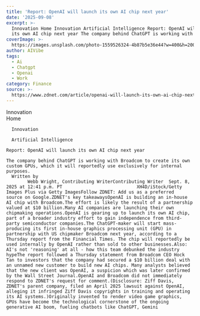 ```yaml
---
title: 'Report: OpenAI will launch its own AI chip next year'
date: '2025-09-08'
excerpt: >-
  Innovation Home Innovation Artificial Intelligence Report: OpenAI will launch
  its own AI chip next year The company behind ChatGPT is working with Bro...
coverImage: >-
  https://images.unsplash.com/photo-1559526324-4b87b5e36e44?w=400&h=200&fit=crop&auto=format
author: AIVibe
tags:
  - Ai
  - Chatgpt
  - Openai
  - Work
category: Finance
source: >-
  https://www.zdnet.com/article/openai-will-launch-its-own-ai-chip-next-year-report/
---
```

Innovation      
      Home
    
      Innovation
    
      Artificial Intelligence
       
    Report: OpenAI will launch its own AI chip next year
     
    The company behind ChatGPT is working with Broadcom to create its own custom GPUs, which it will reportedly use exclusively for internal purposes.
      Written by 
            Webb Wright, Contributing WriterContributing Writer  Sept. 8, 2025 at 12:41 p.m. PT                            XH4D/iStock/Getty Images Plus via Getty ImagesFollow ZDNET: Add us as a preferred source on Google.ZDNET's key takeawaysOpenAI is building an in-house AI chip with Broadcom.The effort is likely the result of a partnership valued at $10 billion.Many AI companies are launching their own chipmaking operations.OpenAI is gearing up to launch its own AI chip, part of a broader industry effort to gain independence from third-party semiconductor companies.The ChatGPT-maker will start mass-producing its first in-house graphics processing unit (GPU) in partnership with US chipmaker Broadcom next year, according to a Thursday report from the Financial Times. The chip will reportedly be used internally by OpenAI rather than sold to other businesses.Also: AI's not 'reasoning' at all - how this team debunked the industry hypeThe report followed a Thursday statement from Broadcom CEO Hock Tan to investors that the company had secured a $10 billion deal with an unnamed new customer to build new AI chips. Many analysts believed that the new client was OpenAI, a suspicion which was later confirmed by the Wall Street Journal.OpenAI and Broadcom did not immediately respond to ZDNET's request for comment.(Disclosure: Ziff Davis, ZDNET's parent company, filed an April 2025 lawsuit against OpenAI, alleging it infringed Ziff Davis copyrights in training and operating its AI systems.)Originally invented to render video game graphics, GPUs have become the technological cornerstone of the ongoing generative AI boom, fueling chatbots like ChatGPT, Gemini
